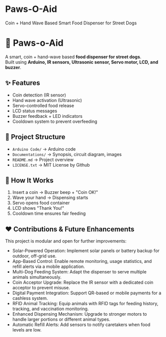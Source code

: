 # Paws-O-Aid
Coin + Hand Wave Based Smart Food Dispenser for Street Dogs
# 🐾 Paws-o-Aid

A smart, coin + hand-wave based **food dispenser for street dogs**.  
Built using **Arduino, IR sensors, Ultrasonic sensor, Servo motor, LCD, and buzzer**.

## ✨ Features
- Coin detection (IR sensor)
- Hand wave activation (Ultrasonic)
- Servo-controlled food release
- LCD status messages
- Buzzer feedback + LED indicators
- Cooldown system to prevent overfeeding

## 📂 Project Structure
- `Arduino Code/` → Arduino code
- `Documentations/` → Synopsis, circuit diagram, images
- `README.md` → Project overview
- `LICENSE.txt` → MIT License by Github

## 🚀 How It Works
1. Insert a coin → Buzzer beep + "Coin OK!"
2. Wave your hand → Dispensing starts
3. Servo opens food container
4. LCD shows "Thank You!"
5. Cooldown time ensures fair feeding

## ❤️ Contributions & Future Enhancements

This project is modular and open for further improvements:

- Solar-Powered Operation: Implement solar panels or battery backup for outdoor, off-grid use.  
- App-Based Control: Enable remote monitoring, usage statistics, and refill alerts via a mobile application.  
- Multi-Dog Feeding System: Adapt the dispenser to serve multiple animals simultaneously.  
- Coin Acceptor Upgrade: Replace the IR sensor with a dedicated coin acceptor to prevent misuse.  
- Digital Payment Integration: Support QR-based or mobile payments for a cashless system.  
- RFID Animal Tracking: Equip animals with RFID tags for feeding history, tracking, and vaccination monitoring.  
- Enhanced Dispensing Mechanism: Upgrade to stronger motors to handle larger portions or different animal types.  
- Automatic Refill Alerts: Add sensors to notify caretakers when food levels are low.  

